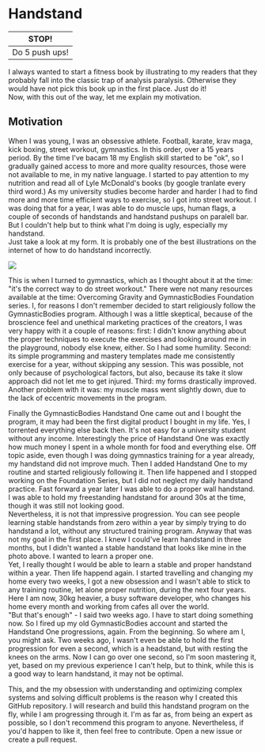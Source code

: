 # Handstand

| STOP!          | 
| -------------- | 
| Do 5 push ups! | 

I always wanted to start a fitness book by illustrating to my readers that they probably fall into the classic trap of analysis paralysis. Otherwise they would have not pick this book up in the first place. Just do it!  
Now, with this out of the way, let me explain my motivation. 

## Motivation

When I was young, I was an obsessive athlete. Football, karate, krav maga, kick boxing, street workout, gymnastics. In this order, over a 15 years period. By the time I've bacam 18 my English skill started to be "ok", so I gradually gained access to more and more quality resources, those were not available to me, in my native language. I started to pay attention to my nutrition and read all of Lyle McDonald's books (by google tranlate every third word.) As my university studies become harder and harder I had to find more and more time efficient ways to exercise, so I got into street workout. I was doing that for a year, I was able to do muscle ups, human flags, a couple of seconds of handstands and handstand pushups on paralell bar. But I couldn't help but to think what I'm doing is ugly, especially my handstand.  
Just take a look at my form. It is probably one of the best illustrations on the internet of how to do handstand incorrectly.

![](https://i.imgur.com/XxjomXd.jpg)

This is when I turned to gymnastics, which as I thought about it at the time: "it's the correct way to do street workout." There were not many resources available at the time: Overcoming Gravity and GymnasticBodies Foundation series. I, for reasons I don't remember decided to start religiously follow the GymnasticBodies program. Although I was a little skeptical, because of the broscience feel and unethical marketing practices of the creators, I was very happy with it a couple of reasons: first: I didn't know anything about the proper techniques to execute the exercises and looking around me in the playground, nobody else knew, either. So I had some humility. Second: its simple programming and mastery templates made me consistently exercise for a year, without skipping any session. This was possible, not only because of psychological factors, but also, because its take it slow approach did not let me to get injured. Third: my forms drastically improved.  
Another problem with it was: my muscle mass went slightly down, due to the lack of eccentric movements in the program.  

Finally the GymnasticBodies Handstand One came out and I bought the program, it may had been the first digital product I bought in my life. Yes, I torrented everything else back then. It's not easy for a university student without any income. Interestingly the price of Handstand One was exactly how much money I spent in a whole month for food and everything else. Off topic aside, even though I was doing gymnastics training for a year already, my handstand did not improve much. Then I added Handstand One to my routine and started religiously following it. Then life happened and I stopped working on the Foundation Series, but I did not neglect my daily handstand practice. Fast forward a year later I was able to do a proper wall handstand. I was able to hold my freestanding handstand for around 30s at the time, though it was still not looking good.  
Nevertheless, it is not that impressive progression. You can see people learning stable handstands from zero within a year by simply trying to do handstand a lot, without any structured training program. Anyway that was not my goal in the first place. I knew I could've learn handstand in three months, but I didn't wanted a stable handstand that looks like mine in the photo above. I wanted to learn a proper one.  
Yet, I really thought I would be able to learn a stable and proper handstand within a year. Then life happend again. I started travelling and changing my home every two weeks, I got a new obsession and I wasn't able to stick to any training routine, let alone proper nutrition, during the next four years. Here I am now, 30kg heavier, a busy software developer, who changes his home every month and working from cafes all over the world.  
"But that's enough" - I said two weeks ago. I have to start doing something now. So I fired up my old GymnasticBodies account and started the Handstand One progressions, again. From the beginning. So where am I, you might ask. Two weeks ago, I wasn't even be able to hold the first progression for even a second, which is a headstand, but with resting the knees on the arms. Now I can go over one second, so I'm soon mastering it, yet, based on my previous experience I can't help, but to think, while this is a good way to learn handstand, it may not be optimal.  

This, and the my obsession with understanding and optimizing complex systems and solving difficult problems is the reason why I created this GitHub repository. I will research and build this handstand program on the fly, while I am progressing through it. I'm as far as, from being an expert as possible, so I don't recommend this program to anyone. Nevertheless, if you'd happen to like it, then feel free to contribute. Open a new issue or create a pull request.
